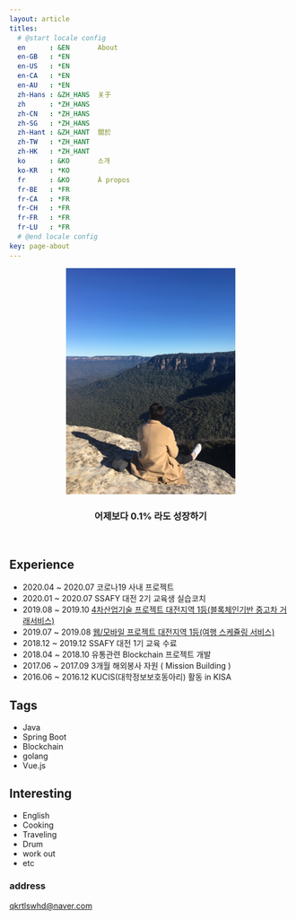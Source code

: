 ```yaml
---
layout: article
titles:
  # @start locale config
  en      : &EN       About
  en-GB   : *EN
  en-US   : *EN
  en-CA   : *EN
  en-AU   : *EN
  zh-Hans : &ZH_HANS  关于
  zh      : *ZH_HANS
  zh-CN   : *ZH_HANS
  zh-SG   : *ZH_HANS
  zh-Hant : &ZH_HANT  關於
  zh-TW   : *ZH_HANT
  zh-HK   : *ZH_HANT
  ko      : &KO       소개
  ko-KR   : *KO
  fr      : &KO       À propos
  fr-BE   : *FR
  fr-CA   : *FR
  fr-CH   : *FR
  fr-FR   : *FR
  fr-LU   : *FR
  # @end locale config
key: page-about
---
```


<p align="center">
  <img style="max-width: 60%;" src="/assets/images/profile/Me3.JPG"/>
</p>


### <center> 어제보다 0.1% 라도 성장하기 <center>

<br>

## Experience

- 2020.04 ~ 2020.07 코로나19 사내 프로젝트
- 2020.01 ~ 2020.07 SSAFY 대전 2기 교육생 실습코치
- 2019.08 ~ 2019.10 [4차산업기술 프로젝트 대전지역 1등(블록체인기반 중고차 거래서비스)](http://shinjongpark.github.io/2020/07/26/Project-Blockcar.html)
- 2019.07 ~ 2019.08 [웹/모바일 프로젝트 대전지역 1등(여행 스케쥴링 서비스)](http://shinjongpark.github.io/2020/07/27/Project-Sullem.html)
- 2018.12 ~ 2019.12 SSAFY 대전 1기 교육 수료
- 2018.04 ~ 2018.10 유통관련 Blockchain 프로젝트 개발
- 2017.06 ~ 2017.09 3개월 해외봉사 자원 ( Mission Building )
- 2016.06 ~ 2016.12 KUCIS(대학정보보호동아리) 활동 in KISA

## Tags
- Java
- Spring Boot
- Blockchain
- golang
- Vue.js

## Interesting
- English
- Cooking
- Traveling
- Drum
- work out
- etc





### address

qkrtlswhd@naver.com

